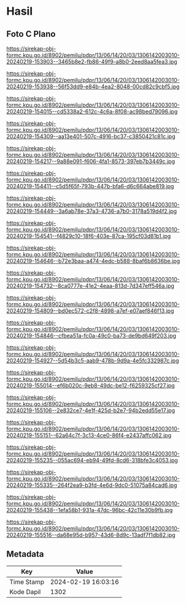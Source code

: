 # Hasil

## Foto C Plano

https://sirekap-obj-formc.kpu.go.id/8902/pemilu/pdpr/13/06/14/20/03/1306142003010-20240219-153903--3465b8e2-fb86-49f9-a8b0-2eed8aa5fea3.jpg

https://sirekap-obj-formc.kpu.go.id/8902/pemilu/pdpr/13/06/14/20/03/1306142003010-20240219-153938--56f53dd9-e84b-4ea2-8048-00cd82c9cbf5.jpg

https://sirekap-obj-formc.kpu.go.id/8902/pemilu/pdpr/13/06/14/20/03/1306142003010-20240219-154015--cd5338a2-612c-4c6a-8f08-ac98bed79096.jpg

https://sirekap-obj-formc.kpu.go.id/8902/pemilu/pdpr/13/06/14/20/03/1306142003010-20240219-154309--aa13e401-507c-4916-bc37-c3850421c81c.jpg

https://sirekap-obj-formc.kpu.go.id/8902/pemilu/pdpr/13/06/14/20/03/1306142003010-20240219-154217--9a88e091-f606-4fa1-8573-397eb7b3449c.jpg

https://sirekap-obj-formc.kpu.go.id/8902/pemilu/pdpr/13/06/14/20/03/1306142003010-20240219-154411--c5d5f65f-793b-447b-bfa6-d6c664abe819.jpg

https://sirekap-obj-formc.kpu.go.id/8902/pemilu/pdpr/13/06/14/20/03/1306142003010-20240219-154449--3a6ab78e-37a3-4736-a7b0-3178a519d4f2.jpg

https://sirekap-obj-formc.kpu.go.id/8902/pemilu/pdpr/13/06/14/20/03/1306142003010-20240219-154541--f4829c10-18f6-403e-87ca-195cf03d81b1.jpg

https://sirekap-obj-formc.kpu.go.id/8902/pemilu/pdpr/13/06/14/20/03/1306142003010-20240219-154646--b72e3baa-a474-4edc-b588-8baf6b8636be.jpg

https://sirekap-obj-formc.kpu.go.id/8902/pemilu/pdpr/13/06/14/20/03/1306142003010-20240219-154732--8ca0777e-41e2-4eaa-813d-7d347eff546a.jpg

https://sirekap-obj-formc.kpu.go.id/8902/pemilu/pdpr/13/06/14/20/03/1306142003010-20240219-154809--bd0ec572-c2f8-4898-a7ef-e07aef846f13.jpg

https://sirekap-obj-formc.kpu.go.id/8902/pemilu/pdpr/13/06/14/20/03/1306142003010-20240219-154846--cfbea51a-fc0a-49c0-ba73-de9bd649f203.jpg

https://sirekap-obj-formc.kpu.go.id/8902/pemilu/pdpr/13/06/14/20/03/1306142003010-20240219-154927--5d54b3c5-aab9-478b-9d9a-4e5fc332987c.jpg

https://sirekap-obj-formc.kpu.go.id/8902/pemilu/pdpr/13/06/14/20/03/1306142003010-20240219-155014--ef6b020c-9eb8-49dc-be12-f6259325cf27.jpg

https://sirekap-obj-formc.kpu.go.id/8902/pemilu/pdpr/13/06/14/20/03/1306142003010-20240219-155106--2e832ce7-4e1f-425d-b2e7-94b2edd55e17.jpg

https://sirekap-obj-formc.kpu.go.id/8902/pemilu/pdpr/13/06/14/20/03/1306142003010-20240219-155151--62a64c7f-3c13-4ce0-86f4-e2437affc062.jpg

https://sirekap-obj-formc.kpu.go.id/8902/pemilu/pdpr/13/06/14/20/03/1306142003010-20240219-155235--055ac694-eb94-49fd-8cd6-318bfe3c4053.jpg

https://sirekap-obj-formc.kpu.go.id/8902/pemilu/pdpr/13/06/14/20/03/1306142003010-20240219-155335--264f2ea9-b3fd-4e6d-9dc0-51075a84cad6.jpg

https://sirekap-obj-formc.kpu.go.id/8902/pemilu/pdpr/13/06/14/20/03/1306142003010-20240219-155438--1efa58b1-931a-47dc-96bc-42c11e30b9fb.jpg

https://sirekap-obj-formc.kpu.go.id/8902/pemilu/pdpr/13/06/14/20/03/1306142003010-20240219-155516--da68e95d-b957-43d6-8d9c-13adf7f1db82.jpg


## Metadata

| Key        | Value               |
| ---------- | ------------------- |
| Time Stamp | 2024-02-19 16:03:16 |
| Kode Dapil | 1302                |



